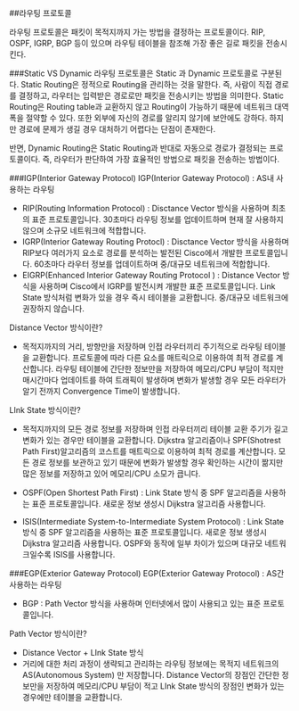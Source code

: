 ##라우팅 프로토콜

라우팅 프로토콜은 패킷이 목적지까지 가는 방법을 결정하는 프로토콜이다. RIP, OSPF, IGRP, BGP 등이 있으며 라우팅 테이블을 참조해 가장 좋은 길로 패킷을 전송시킨다.

###Static VS Dynamic
라우팅 프로토콜은 Static 과 Dynamic 프로토콜로 구분된다. 
Static Routing은 정적으로 Routing을 관리하는 것을 말한다. 즉, 사람이 직접 경로를 결정하고, 라우터는 입력받은 경로로만 패킷을 전송시키는 방법을 의미한다. 
Static Routing은 Routing table과 교환하지 않고 Routing이 가능하기 때문에 네트워크 대역폭을 절약할 수 있다.
또한 외부에 자신의 경로를 알리지 않기에 보안에도 강하다. 하지만 경로에 문제가 생길 경우 대처하기 어렵다는 단점이 존재한다.

반면, Dynamic Routing은 Static Routing과 반대로 자동으로 경로가 결정되는 프로토콜이다. 즉, 라우터가 판단하여 가장 효율적인 방법으로 패킷을 전송하는 방법이다.

###IGP(Interior Gateway Protocol)
IGP(Interior Gateway Protocol) : AS내 사용하는 라우팅
- RIP(Routing Information Protocol) : Disctance Vector 방식을 사용하며 최초의 표준 프로토콜입니다. 30초마다 라우팅 정보를 업데이트하며 현재 잘 사용하지 않으며 소규모 네트워크에 적합합니다.
- IGRP(Interior Gateway Routing Protocl) : Disctance Vector 방식을 사용하며 RIP보다 여러가지 요소로 경로를 분석하는 발전된 Cisco에서 개발한 프로토콜입니다. 60초마다 라우터 정보를 업데이트하며 중/대규모 네트워크에 적합합니다.
- EIGRP(Enhanced Interior Gateway Routing Protocol ) : Distance Vector 방식을 사용하며 Cisco에서 IGRP를 발전시켜 개발한 표준 프로토콜입니다. Link State 방식처럼 변화가 있을 경우 즉시 테이블을 교환합니다. 중/대규모 네트워크에 권장하지 않습니다.

Distance Vector 방식이란?
- 목적지까지의 거리, 방향만을 저장하며 인접 라우터끼리 주기적으로 라우팅 테이블을 교환합니다. 프로토콜에 따라 다른 요소를 매트릭으로 이용하여 최적 경로를 계산합니다. 라우팅 테이블에 간단한 정보만을 저장하여 메모리/CPU 부담이 적지만 매시간마다 업데이트를 하여 트래픽이 발생하며 변화가 발생할 경우 모든 라우터가 알기 전까지 Convergence Time이 발생합니다.

LInk State 방식이란?
- 목적지까지의 모든 경로 정보를 저장하며 인접 라우터끼리 테이블 교환 주기가 길고 변화가 있는 경우만 테이블을 교환합니다. Dijkstra 알고리즘이나 SPF(Shotrest Path First)알고리즘의 코스트를 매트릭으로 이용하여 최적 경로를 계산합니다. 모든 경로 정보를 보관하고 있기 때문에 변화가 발생할 경우 확인하는 시간이 짦지만 많은 정보를 저장하고 있어 메모리/CPU 소모가 큽니다.

- OSPF(Open Shortest Path First) : Link State 방식 중 SPF 알고리즘을 사용하는 표준 프로토콜입니다. 새로운 정보 생성시 Dijkstra 알고리즘 사용합니다.

- ISIS(Intermediate System-to-Intermediate System Protocol) : Link State 방식 중 SPF 알고리즘을 사용하는 표준 프로토콜입니다. 새로운 정보 생성시 Dijkstra 알고리즘 사용합니다. OSPF와 동작에 일부 차이가 있으며 대규모 네트워크일수록 ISIS를 사용합니다.

###EGP(Exterior Gateway Protocol)
EGP(Exterior Gateway Protocol) : AS간 사용하는 라우팅
- BGP : Path Vector 방식을 사용하며 인터넷에서 많이 사용되고 있는 표준 프로토콜입니다.

Path Vector 방식이란?
- Distance Vector + LInk State 방식
- 거리에 대한 처리 과정이 생략되고 관리하는 라우팅 정보에는 목적지 네트워크의 AS(Autonomous System) 만 저장합니다. Distance Vector의 장점인 간단한 정보만을 저장하여 메모리/CPU 부담이 적고 LInk State 방식의 장점인 변화가 있는 경우에만 테이블을 교환합니다.